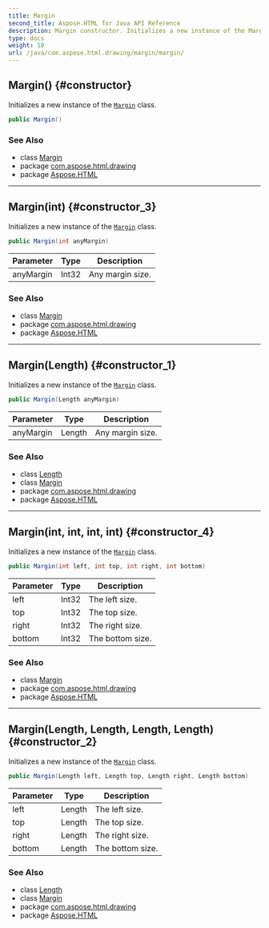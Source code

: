 ```yaml
---
title: Margin
second_title: Aspose.HTML for Java API Reference
description: Margin constructor. Initializes a new instance of the Margin class
type: docs
weight: 10
url: /java/com.aspose.html.drawing/margin/margin/
---
```

## Margin() {#constructor}

Initializes a new instance of the [`Margin`](../) class.

```java
public Margin()
```

### See Also

* class [Margin](../)
* package [com.aspose.html.drawing](../../margin/)
* package [Aspose.HTML](../../../)

---

## Margin(int) {#constructor_3}

Initializes a new instance of the [`Margin`](../) class.

```java
public Margin(int anyMargin)
```

| Parameter | Type | Description |
| --- | --- | --- |
| anyMargin | Int32 | Any margin size. |

### See Also

* class [Margin](../)
* package [com.aspose.html.drawing](../../margin/)
* package [Aspose.HTML](../../../)

---

## Margin(Length) {#constructor_1}

Initializes a new instance of the [`Margin`](../) class.

```java
public Margin(Length anyMargin)
```

| Parameter | Type | Description |
| --- | --- | --- |
| anyMargin | Length | Any margin size. |

### See Also

* class [Length](../../length/)
* class [Margin](../)
* package [com.aspose.html.drawing](../../margin/)
* package [Aspose.HTML](../../../)

---

## Margin(int, int, int, int) {#constructor_4}

Initializes a new instance of the [`Margin`](../) class.

```java
public Margin(int left, int top, int right, int bottom)
```

| Parameter | Type | Description |
| --- | --- | --- |
| left | Int32 | The left size. |
| top | Int32 | The top size. |
| right | Int32 | The right size. |
| bottom | Int32 | The bottom size. |

### See Also

* class [Margin](../)
* package [com.aspose.html.drawing](../../margin/)
* package [Aspose.HTML](../../../)

---

## Margin(Length, Length, Length, Length) {#constructor_2}

Initializes a new instance of the [`Margin`](../) class.

```java
public Margin(Length left, Length top, Length right, Length bottom)
```

| Parameter | Type | Description |
| --- | --- | --- |
| left | Length | The left size. |
| top | Length | The top size. |
| right | Length | The right size. |
| bottom | Length | The bottom size. |

### See Also

* class [Length](../../length/)
* class [Margin](../)
* package [com.aspose.html.drawing](../../margin/)
* package [Aspose.HTML](../../../)
